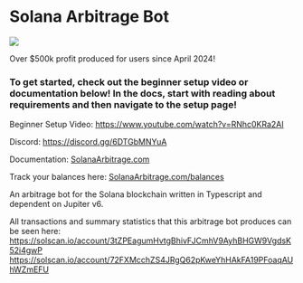 # Solana Arbitrage Bot
[![](https://dcbadge.limes.pink/api/server/6DTGbMNYuA)](https://discord.gg/6DTGbMNYuA)

Over $500k profit produced for users since April 2024!


### To get started, check out the beginner setup video or documentation below! In the docs, start with reading about requirements and then navigate to the setup page!

Beginner Setup Video: https://www.youtube.com/watch?v=RNhc0KRa2AI

Discord: https://discord.gg/6DTGbMNYuA

Documentation: [SolanaArbitrage.com](https://www.solanaarbitrage.com/)

Track your balances here: [SolanaArbitrage.com/balances](https://www.solanaarbitrage.com/balances)

An arbitrage bot for the Solana blockchain written in Typescript and dependent on Jupiter v6.

All transactions and summary statistics that this arbitrage bot produces can be seen here: 
https://solscan.io/account/3tZPEagumHvtgBhivFJCmhV9AyhBHGW9VgdsK52i4gwP
https://solscan.io/account/72FXMcchZS4JRgQ62pKweYhHAkFA19PFoaqAUhWZmEFU
